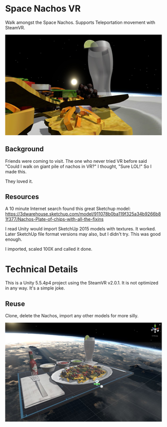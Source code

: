 # Space Nachos VR

Walk amongst the Space Nachos. Supports Teleportation movement with SteamVR.

![SpaceNachosVR-InGame.jpg](SpaceNachosVR-InGame.jpg)

## Background

Friends were coming to visit. The one who never tried VR before said "Could I
walk on giant pile of nachos in VR?" I thought, "Sure LOL!" So I made this.

They loved it.

## Resources

A 10 minute Internet search found this great Sketchup model:
https://3dwarehouse.sketchup.com/model/911078b0ba119f325a34b9266b81f377/Nachos-Plate-of-chips-with-all-the-fixins

I read Unity would import SketchUp 2015 models with textures. It worked. Later
SketchUp file format versions may also, but I didn't try. This was good enough.

I imported, scaled 100X and called it done.

# Technical Details

This is a Unity 5.5.4p4 project using the SteamVR v2.0.1. It is not optimized
in any way. It's a simple joke.

## Reuse

Clone, delete the Nachos, import any other models for more silly.

![SpaceNachosVR.jpg](SpaceNachosVR.jpg)
